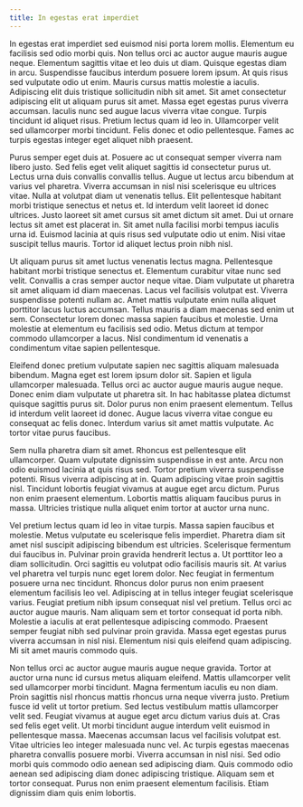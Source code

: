 ```yaml
---
title: In egestas erat imperdiet
---
```


In egestas erat imperdiet sed euismod nisi porta lorem mollis. Elementum eu
facilisis sed odio morbi quis. Non tellus orci ac auctor augue mauris augue
neque. Elementum sagittis vitae et leo duis ut diam. Quisque egestas diam in
arcu. Suspendisse faucibus interdum posuere lorem ipsum. At quis risus sed
vulputate odio ut enim. Mauris cursus mattis molestie a iaculis. Adipiscing elit
duis tristique sollicitudin nibh sit amet. Sit amet consectetur adipiscing elit
ut aliquam purus sit amet. Massa eget egestas purus viverra accumsan. Iaculis
nunc sed augue lacus viverra vitae congue. Turpis tincidunt id aliquet
risus. Pretium lectus quam id leo in. Ullamcorper velit sed ullamcorper morbi
tincidunt. Felis donec et odio pellentesque. Fames ac turpis egestas integer
eget aliquet nibh praesent.

Purus semper eget duis at. Posuere ac ut consequat semper viverra nam libero
justo. Sed felis eget velit aliquet sagittis id consectetur purus ut. Lectus
urna duis convallis convallis tellus. Augue ut lectus arcu bibendum at varius
vel pharetra. Viverra accumsan in nisl nisi scelerisque eu ultrices vitae. Nulla
at volutpat diam ut venenatis tellus. Elit pellentesque habitant morbi tristique
senectus et netus et. Id interdum velit laoreet id donec ultrices. Justo laoreet
sit amet cursus sit amet dictum sit amet. Dui ut ornare lectus sit amet est
placerat in. Sit amet nulla facilisi morbi tempus iaculis urna id. Euismod
lacinia at quis risus sed vulputate odio ut enim. Nisi vitae suscipit tellus
mauris. Tortor id aliquet lectus proin nibh nisl.

Ut aliquam purus sit amet luctus venenatis lectus magna. Pellentesque habitant
morbi tristique senectus et. Elementum curabitur vitae nunc sed velit. Convallis
a cras semper auctor neque vitae. Diam vulputate ut pharetra sit amet aliquam id
diam maecenas. Lacus vel facilisis volutpat est. Viverra suspendisse potenti
nullam ac. Amet mattis vulputate enim nulla aliquet porttitor lacus luctus
accumsan. Tellus mauris a diam maecenas sed enim ut sem. Consectetur lorem donec
massa sapien faucibus et molestie. Urna molestie at elementum eu facilisis sed
odio. Metus dictum at tempor commodo ullamcorper a lacus. Nisl condimentum id
venenatis a condimentum vitae sapien pellentesque.

Eleifend donec pretium vulputate sapien nec sagittis aliquam malesuada
bibendum. Magna eget est lorem ipsum dolor sit. Sapien et ligula ullamcorper
malesuada. Tellus orci ac auctor augue mauris augue neque. Donec enim diam
vulputate ut pharetra sit. In hac habitasse platea dictumst quisque sagittis
purus sit. Dolor purus non enim praesent elementum. Tellus id interdum velit
laoreet id donec. Augue lacus viverra vitae congue eu consequat ac felis
donec. Interdum varius sit amet mattis vulputate. Ac tortor vitae purus
faucibus.

Sem nulla pharetra diam sit amet. Rhoncus est pellentesque elit
ullamcorper. Quam vulputate dignissim suspendisse in est ante. Arcu non odio
euismod lacinia at quis risus sed. Tortor pretium viverra suspendisse
potenti. Risus viverra adipiscing at in. Quam adipiscing vitae proin sagittis
nisl. Tincidunt lobortis feugiat vivamus at augue eget arcu dictum. Purus non
enim praesent elementum. Lobortis mattis aliquam faucibus purus in
massa. Ultricies tristique nulla aliquet enim tortor at auctor urna nunc.

Vel pretium lectus quam id leo in vitae turpis. Massa sapien faucibus et
molestie. Metus vulputate eu scelerisque felis imperdiet. Pharetra diam sit amet
nisl suscipit adipiscing bibendum est ultricies. Scelerisque fermentum dui
faucibus in. Pulvinar proin gravida hendrerit lectus a. Ut porttitor leo a diam
sollicitudin. Orci sagittis eu volutpat odio facilisis mauris sit. At varius vel
pharetra vel turpis nunc eget lorem dolor. Nec feugiat in fermentum posuere urna
nec tincidunt. Rhoncus dolor purus non enim praesent elementum facilisis leo
vel. Adipiscing at in tellus integer feugiat scelerisque varius. Feugiat pretium
nibh ipsum consequat nisl vel pretium. Tellus orci ac auctor augue mauris. Nam
aliquam sem et tortor consequat id porta nibh. Molestie a iaculis at erat
pellentesque adipiscing commodo. Praesent semper feugiat nibh sed pulvinar proin
gravida. Massa eget egestas purus viverra accumsan in nisl nisi. Elementum nisi
quis eleifend quam adipiscing. Mi sit amet mauris commodo quis.

Non tellus orci ac auctor augue mauris augue neque gravida. Tortor at auctor
urna nunc id cursus metus aliquam eleifend. Mattis ullamcorper velit sed
ullamcorper morbi tincidunt. Magna fermentum iaculis eu non diam. Proin sagittis
nisl rhoncus mattis rhoncus urna neque viverra justo. Pretium fusce id velit ut
tortor pretium. Sed lectus vestibulum mattis ullamcorper velit sed. Feugiat
vivamus at augue eget arcu dictum varius duis at. Cras sed felis eget velit. Ut
morbi tincidunt augue interdum velit euismod in pellentesque massa. Maecenas
accumsan lacus vel facilisis volutpat est. Vitae ultricies leo integer malesuada
nunc vel. Ac turpis egestas maecenas pharetra convallis posuere morbi. Viverra
accumsan in nisl nisi. Sed odio morbi quis commodo odio aenean sed adipiscing
diam. Quis commodo odio aenean sed adipiscing diam donec adipiscing
tristique. Aliquam sem et tortor consequat. Purus non enim praesent elementum
facilisis. Etiam dignissim diam quis enim lobortis.

